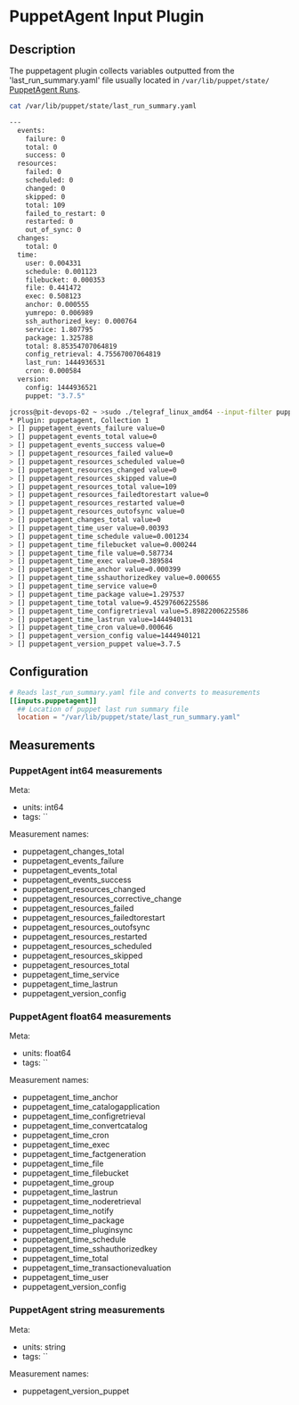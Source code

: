 # PuppetAgent Input Plugin

## Description

The puppetagent plugin collects variables outputted from the 'last_run_summary.yaml' file
usually located in `/var/lib/puppet/state/`
[PuppetAgent Runs](https://puppet.com/blog/puppet-monitoring-how-to-monitor-success-or-failure-of-puppet-runs/).

```sh
cat /var/lib/puppet/state/last_run_summary.yaml

---
  events:
    failure: 0
    total: 0
    success: 0
  resources:
    failed: 0
    scheduled: 0
    changed: 0
    skipped: 0
    total: 109
    failed_to_restart: 0
    restarted: 0
    out_of_sync: 0
  changes:
    total: 0
  time:
    user: 0.004331
    schedule: 0.001123
    filebucket: 0.000353
    file: 0.441472
    exec: 0.508123
    anchor: 0.000555
    yumrepo: 0.006989
    ssh_authorized_key: 0.000764
    service: 1.807795
    package: 1.325788
    total: 8.85354707064819
    config_retrieval: 4.75567007064819
    last_run: 1444936531
    cron: 0.000584
  version:
    config: 1444936521
    puppet: "3.7.5"
```

```sh
jcross@pit-devops-02 ~ >sudo ./telegraf_linux_amd64 --input-filter puppetagent --config tele.conf --test
* Plugin: puppetagent, Collection 1
> [] puppetagent_events_failure value=0
> [] puppetagent_events_total value=0
> [] puppetagent_events_success value=0
> [] puppetagent_resources_failed value=0
> [] puppetagent_resources_scheduled value=0
> [] puppetagent_resources_changed value=0
> [] puppetagent_resources_skipped value=0
> [] puppetagent_resources_total value=109
> [] puppetagent_resources_failedtorestart value=0
> [] puppetagent_resources_restarted value=0
> [] puppetagent_resources_outofsync value=0
> [] puppetagent_changes_total value=0
> [] puppetagent_time_user value=0.00393
> [] puppetagent_time_schedule value=0.001234
> [] puppetagent_time_filebucket value=0.000244
> [] puppetagent_time_file value=0.587734
> [] puppetagent_time_exec value=0.389584
> [] puppetagent_time_anchor value=0.000399
> [] puppetagent_time_sshauthorizedkey value=0.000655
> [] puppetagent_time_service value=0
> [] puppetagent_time_package value=1.297537
> [] puppetagent_time_total value=9.45297606225586
> [] puppetagent_time_configretrieval value=5.89822006225586
> [] puppetagent_time_lastrun value=1444940131
> [] puppetagent_time_cron value=0.000646
> [] puppetagent_version_config value=1444940121
> [] puppetagent_version_puppet value=3.7.5
```

## Configuration

```toml @sample.conf
# Reads last_run_summary.yaml file and converts to measurements
[[inputs.puppetagent]]
  ## Location of puppet last run summary file
  location = "/var/lib/puppet/state/last_run_summary.yaml"
```

## Measurements

### PuppetAgent int64 measurements

Meta:

- units: int64
- tags: ``

Measurement names:

- puppetagent_changes_total
- puppetagent_events_failure
- puppetagent_events_total
- puppetagent_events_success
- puppetagent_resources_changed
- puppetagent_resources_corrective_change
- puppetagent_resources_failed
- puppetagent_resources_failedtorestart
- puppetagent_resources_outofsync
- puppetagent_resources_restarted
- puppetagent_resources_scheduled
- puppetagent_resources_skipped
- puppetagent_resources_total
- puppetagent_time_service
- puppetagent_time_lastrun
- puppetagent_version_config

### PuppetAgent float64 measurements

Meta:

- units: float64
- tags: ``

Measurement names:

- puppetagent_time_anchor
- puppetagent_time_catalogapplication
- puppetagent_time_configretrieval
- puppetagent_time_convertcatalog
- puppetagent_time_cron
- puppetagent_time_exec
- puppetagent_time_factgeneration
- puppetagent_time_file
- puppetagent_time_filebucket
- puppetagent_time_group
- puppetagent_time_lastrun
- puppetagent_time_noderetrieval
- puppetagent_time_notify
- puppetagent_time_package
- puppetagent_time_pluginsync
- puppetagent_time_schedule
- puppetagent_time_sshauthorizedkey
- puppetagent_time_total
- puppetagent_time_transactionevaluation
- puppetagent_time_user
- puppetagent_version_config

### PuppetAgent string measurements

Meta:

- units: string
- tags: ``

Measurement names:

- puppetagent_version_puppet
